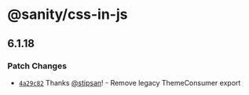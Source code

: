 # @sanity/css-in-js

## 6.1.18

### Patch Changes

- [`4a29c82`](https://github.com/sanity-io/css-in-js/commit/4a29c82a409d17f5c89ad2f7941d9a32e34613b6) Thanks [@stipsan](https://github.com/stipsan)! - Remove legacy ThemeConsumer export
